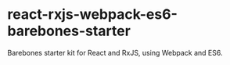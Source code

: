 # react-rxjs-webpack-es6-barebones-starter
Barebones starter kit for React and RxJS, using Webpack and ES6.
